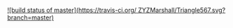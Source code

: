 [![build status of master](https://travis-ci.org/ ZYZMarshall/Triangle567.svg?branch=master)](https://travis-ci.org/ZYZMarshall/Triangle567)
